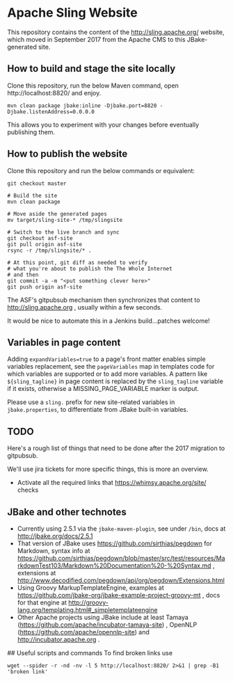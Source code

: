 # Apache Sling Website
This repository contains the content of the http://sling.apache.org/ website, which moved in September 2017 from
the Apache CMS to this JBake-generated site.

## How to build and stage the site locally  
Clone this repository, run the below Maven command, open http://localhost:8820/ and enjoy.

    mvn clean package jbake:inline -Djbake.port=8820 -Djbake.listenAddress=0.0.0.0
	
This allows	you to experiment with your changes before eventually publishing them.

## How to publish the website
Clone this repository and run the below commands or equivalent:

	git checkout master

	# Build the site
	mvn clean package

	# Move aside the generated pages
    mv target/sling-site-* /tmp/slingsite

	# Switch to the live branch and sync
	git checkout asf-site
	git pull origin asf-site
	rsync -r /tmp/slingsite/* .

	# At this point, git diff as needed to verify
	# what you're about to publish the The Whole Internet
	# and then
	git commit -a -m "<put something clever here>"
	git push origin asf-site

The ASF's gitpubsub mechanism then synchronizes that content to http://sling.apache.org , usually within a few seconds.

It would be nice to automate this in a Jenkins build...patches welcome!

## Variables in page content
Adding `expandVariables=true` to a page's front matter enables simple variables replacement, see the `pageVariables` map in
templates code for which variables are supported or to add more variables. A pattern like `${sling_tagline}` in page content
is replaced by the `sling_tagline` variable if it exists, otherwise a MISSING_PAGE_VARIABLE marker is output.

Please use a `sling.` prefix for new site-related variables in `jbake.properties`, to differentiate from JBake built-in variables.

## TODO
Here's a rough list of things that need to be done after the 2017 migration to gitpubsub.

We'll use jira tickets for more specific things, this is more an overview.

* Activate all the required links that https://whimsy.apache.org/site/ checks

## JBake and other technotes
* Currently using 2.5.1 via the `jbake-maven-plugin`, see under `/bin`, docs at http://jbake.org/docs/2.5.1
* That version of JBake uses https://github.com/sirthias/pegdown for Markdown, syntax info at https://github.com/sirthias/pegdown/blob/master/src/test/resources/MarkdownTest103/Markdown%20Documentation%20-%20Syntax.md , extensions at http://www.decodified.com/pegdown/api/org/pegdown/Extensions.html
* Using Groovy MarkupTemplateEngine, examples at https://github.com/jbake-org/jbake-example-project-groovy-mt , docs for that engine at http://groovy-lang.org/templating.html#_simpletemplateengine
* Other Apache projects using JBake include at least Tamaya (https://github.com/apache/incubator-tamaya-site) , OpenNLP (https://github.com/apache/opennlp-site) and http://incubator.apache.org .

## Useful scripts and commands
To find broken links use 

    wget --spider -r -nd -nv -l 5 http://localhost:8820/ 2>&1 | grep -B1 'broken link'

